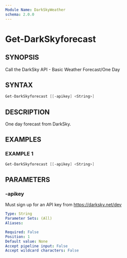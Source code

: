 ```yaml
---
Module Name: DarkSkyWeather
schema: 2.0.0
---
```


# Get-DarkSkyforecast

## SYNOPSIS
Call the DarkSky API - Basic Weather Forecast/One Day

## SYNTAX

```powershell
Get-DarkSkyforecast [[-apikey] <String>]
```

## DESCRIPTION
One day forecast from DarkSky.

## EXAMPLES

### EXAMPLE 1
```powershell
Get-DarkSkyforecast [[-apikey] <String>]
```

## PARAMETERS

### -apikey
Must sign up for an API key from https://darksky.net/dev

```yaml
Type: String
Parameter Sets: (All)
Aliases:

Required: False
Position: 1
Default value: None
Accept pipeline input: False
Accept wildcard characters: False
```